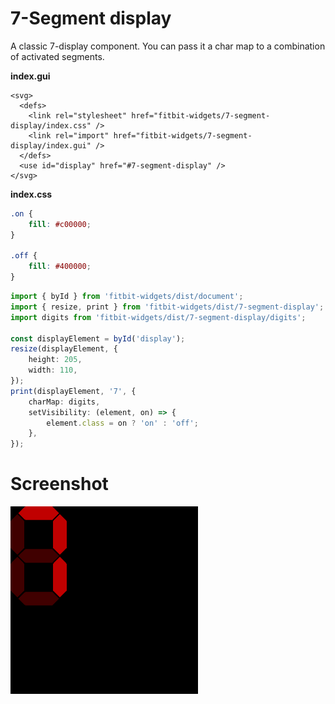 # 7-Segment display

A classic 7-display component.
You can pass it a char map to a combination of activated segments.

**index.gui**

```
<svg>
  <defs>
    <link rel="stylesheet" href="fitbit-widgets/7-segment-display/index.css" />
    <link rel="import" href="fitbit-widgets/7-segment-display/index.gui" />
  </defs>
  <use id="display" href="#7-segment-display" />
</svg>
```

**index.css**

```css
.on {
	fill: #c00000;
}

.off {
	fill: #400000;
}
```

```typescript
import { byId } from 'fitbit-widgets/dist/document';
import { resize, print } from 'fitbit-widgets/dist/7-segment-display';
import digits from 'fitbit-widgets/dist/7-segment-display/digits';

const displayElement = byId('display');
resize(displayElement, {
	height: 205,
	width: 110,
});
print(displayElement, '7', {
	charMap: digits,
	setVisibility: (element, on) => {
		element.class = on ? 'on' : 'off';
	},
});
```

# Screenshot

![The number 7](./screenshot.png)

